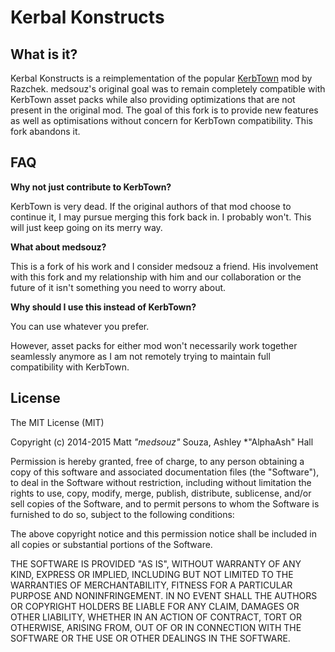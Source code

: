 Kerbal Konstructs
=================

What is it?
-----------
Kerbal Konstructs is a reimplementation of the popular [KerbTown](http://forum.kerbalspaceprogram.com/threads/40374-WIP-KerbTown-v0-13-Beta-Place-static-buildings-cities-launch-sites-more!) mod by Razchek. medsouz's original goal was to remain completely compatible with KerbTown asset packs while also providing optimizations that are not present in the original mod. The goal of this fork is to provide new features as well as optimisations without concern for KerbTown compatibility. This fork abandons it.

FAQ
---
**Why not just contribute to KerbTown?**

KerbTown is very dead. If the original authors of that mod choose to continue it, I may pursue merging this fork back in. I probably won't. This will just keep going on its merry way.

**What about medsouz?**

This is a fork of his work and I consider medsouz a friend. His involvement with this fork and my relationship with him and our collaboration or the future of it isn't something you need to worry about.

**Why should I use this instead of KerbTown?**

You can use whatever you prefer.

However, asset packs for either mod won't necessarily work together seamlessly anymore as I am not remotely trying to maintain full compatibility with KerbTown.

License
-------
The MIT License (MIT)

Copyright (c) 2014-2015 Matt *"medsouz"* Souza, Ashley *"AlphaAsh" Hall

Permission is hereby granted, free of charge, to any person obtaining a copy of this software and associated documentation files (the "Software"), to deal in the Software without restriction, including without limitation the rights to use, copy, modify, merge, publish, distribute, sublicense, and/or sell copies of the Software, and to permit persons to whom the Software is furnished to do so, subject to the following conditions:

The above copyright notice and this permission notice shall be included in all copies or substantial portions of the Software.

THE SOFTWARE IS PROVIDED "AS IS", WITHOUT WARRANTY OF ANY KIND, EXPRESS OR IMPLIED, INCLUDING BUT NOT LIMITED TO THE WARRANTIES OF MERCHANTABILITY, FITNESS FOR A PARTICULAR PURPOSE AND NONINFRINGEMENT. IN NO EVENT SHALL THE AUTHORS OR COPYRIGHT HOLDERS BE LIABLE FOR ANY CLAIM, DAMAGES OR OTHER LIABILITY, WHETHER IN AN ACTION OF CONTRACT, TORT OR OTHERWISE, ARISING FROM, OUT OF OR IN CONNECTION WITH THE SOFTWARE OR THE USE OR OTHER DEALINGS IN THE SOFTWARE.
